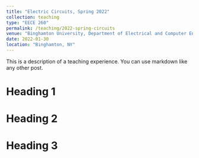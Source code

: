 ```yaml
---
title: "Electric Circuits, Spring 2022"
collection: teaching
type: "EECE 260"
permalink: /teaching/2022-spring-circuits
venue: "Binghamton University, Department of Electrical and Computer Engineering"
date: 2022-01-30
location: "Binghamton, NY"
---
```


This is a description of a teaching experience. You can use markdown like any other post.

Heading 1
======

Heading 2
======

Heading 3
======
